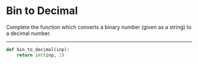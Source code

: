 # Bin to Decimal

Complete the function which converts a binary number (given as a string) to a decimal number.

---

```py
def bin_to_decimal(inp):
    return int(inp, 2)
```
